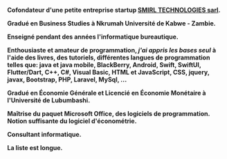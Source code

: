 <p> <b>Cofondateur d'une petite entreprise startup <a href="https://www.smirltech.com">SMIRL TECHNOLOGIES sarl</a>.</p>
<p>Gradué en Business Studies à Nkrumah Université de Kabwe - Zambie. </p>
<p>Enseigné pendant des années l'informatique bureautique.</p> <p>Enthousiaste et amateur de programmation, <b><em>j'ai appris les bases seul</em></b> à l'aide des livres, des tutoriels, différentes langues de programmation telles que: java et java mobile, BlackBerry, Android, Swift, SwiftUI, Flutter/Dart, C++, C#, Visual Basic, HTML et JavaScript, CSS, jquery, javax, Bootstrap, PHP, Laravel, MySql, ... </p>
<p>Gradué en Économie Générale et Licencié en Économie Monétaire à l'Université de Lubumbashi.</p>
<p>Maîtrise du paquet Microsoft Office, des logiciels de programmation. Notion suffisante du logiciel d'économétrie.</p>
<p>Consultant informatique.</p>
<p>La liste est longue.</p>


  [1]: http://smirltech.com/ "SMIRLTECH Le numérique à votre porté"

<!--
### Hi there 👋

**francisnnumbi/francisnnumbi** is a ✨ _special_ ✨ repository because its `README.md` (this file) appears on your GitHub profile.

Here are some ideas to get you started:

- 🔭 I’m currently working on ...
- 🌱 I’m currently learning ...
- 👯 I’m looking to collaborate on ...
- 🤔 I’m looking for help with ...
- 💬 Ask me about ...
- 📫 How to reach me: ...
- 😄 Pronouns: ...
- ⚡ Fun fact: ...
-->
